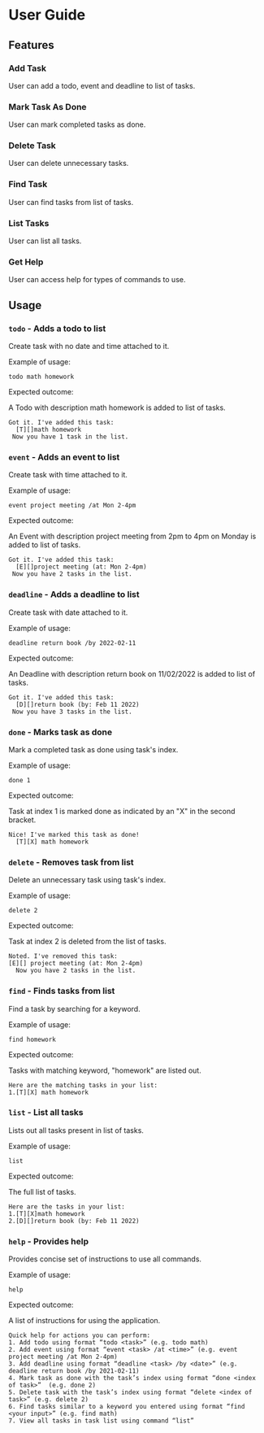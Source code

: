 # User Guide

## Features 

### Add Task

User can add a todo, event and deadline to list of tasks.

### Mark Task As Done

User can mark completed tasks as done.

### Delete Task

User can delete unnecessary tasks.

### Find Task

User can find tasks from list of tasks.

### List Tasks

User can list all tasks.

### Get Help

User can access help for types of commands to use.

## Usage

### `todo` - Adds a todo to list

Create task with no date and time attached to it.

Example of usage: 

`todo math homework`

Expected outcome:

A Todo with description math homework is added to list of tasks.

```
Got it. I've added this task:
  [T][]math homework
 Now you have 1 task in the list.  
```

### `event` - Adds an event to list

Create task with time attached to it.

Example of usage: 

`event project meeting /at Mon 2-4pm`

Expected outcome:

An Event with description project meeting from 2pm to 4pm on Monday is added to list of tasks.

```
Got it. I've added this task:
  [E][]project meeting (at: Mon 2-4pm) 
 Now you have 2 tasks in the list.  
 ```

### `deadline` - Adds a deadline to list

Create task with date attached to it.

Example of usage: 

`deadline return book /by 2022-02-11`

Expected outcome:

An Deadline with description return book on 11/02/2022 is added to list of tasks.

```
Got it. I've added this task:
  [D][]return book (by: Feb 11 2022) 
 Now you have 3 tasks in the list. 
```

### `done` - Marks task as done

Mark a completed task as done using task's index.

Example of usage: 

`done 1`

Expected outcome: 

Task at index 1 is marked done as indicated by an "X" in the second bracket.

```
Nice! I've marked this task as done!
  [T][X] math homework
```

### `delete` - Removes task from list

Delete an unnecessary task using task's index.

Example of usage: 

`delete 2`

Expected outcome:

Task at index 2 is deleted from the list of tasks.

```
Noted. I've removed this task:
[E][] project meeting (at: Mon 2-4pm)
  Now you have 2 tasks in the list.
```

### `find` - Finds tasks from list

Find a task by searching for a keyword.

Example of usage: 

`find homework`

Expected outcome: 

Tasks with matching keyword, "homework" are listed out.

```
Here are the matching tasks in your list:
1.[T][X] math homework
```

### `list` - List all tasks

Lists out all tasks present in list of tasks.

Example of usage: 

`list`

Expected outcome:

The full list of tasks.

```
Here are the tasks in your list:
1.[T][X]math homework
2.[D][]return book (by: Feb 11 2022)
```

### `help` - Provides help

Provides concise set of instructions to use all commands.

Example of usage: 

`help`

Expected outcome:

A list of instructions for using the application.

```
Quick help for actions you can perform: 
1. Add todo using format “todo <task>” (e.g. todo math)
2. Add event using format “event <task> /at <time>” (e.g. event project meeting /at Mon 2-4pm)
3. Add deadline using format “deadline <task> /by <date>” (e.g. deadline return book /by 2021-02-11)
4. Mark task as done with the task’s index using format “done <index of task>”  (e.g. done 2)
5. Delete task with the task’s index using format “delete <index of task>” (e.g. delete 2)
6. Find tasks similar to a keyword you entered using format “find <your input>” (e.g. find math)
7. View all tasks in task list using command “list”
```

